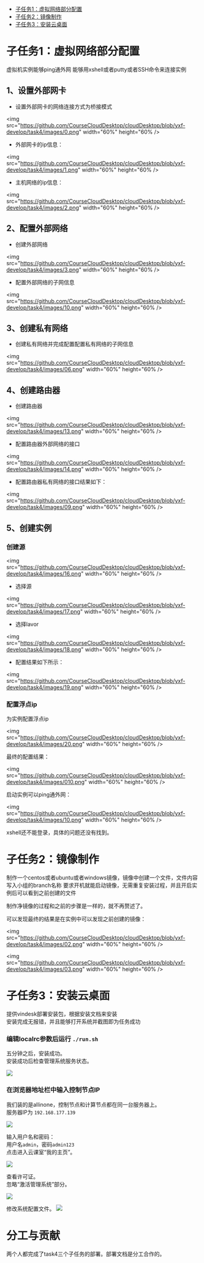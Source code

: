 * [子任务1：虚拟网络部分配置](#子任务1)
* [子任务2：镜像制作](#子任务2)
* [子任务3：安装云桌面](#子任务3)

<h1 id="子任务1">子任务1：虚拟网络部分配置</h1>

虚拟机实例能够ping通外网
能够用xshell或者putty或者SSH命令来连接实例

## 1、设置外部网卡

- 设置外部网卡的网络连接方式为桥接模式

<img src="https://github.com/CourseCloudDesktop/cloudDesktop/blob/yxf-develop/task4/images/0.png" width="60%" height="60% />

- 外部网卡的ip信息：

<img src="https://github.com/CourseCloudDesktop/cloudDesktop/blob/yxf-develop/task4/images/1.png" width="60%" height="60% />

- 主机网络的ip信息：

<img src="https://github.com/CourseCloudDesktop/cloudDesktop/blob/yxf-develop/task4/images/2.png" width="60%" height="60% />

## 2、配置外部网络

- 创建外部网络

<img src="https://github.com/CourseCloudDesktop/cloudDesktop/blob/yxf-develop/task4/images/3.png" width="60%" height="60% />

- 配置外部网络的子网信息

<img src="https://github.com/CourseCloudDesktop/cloudDesktop/blob/yxf-develop/task4/images/10.png" width="60%" height="60% />

## 3、创建私有网络

- 创建私有网络并完成配置配置私有网络的子网信息

<img src="https://github.com/CourseCloudDesktop/cloudDesktop/blob/yxf-develop/task4/images/06.png" width="60%" height="60% />

## 4、创建路由器
- 创建路由器

<img src="https://github.com/CourseCloudDesktop/cloudDesktop/blob/yxf-develop/task4/images/13.png" width="60%" height="60% />

- 配置路由器外部网络的接口

<img src="https://github.com/CourseCloudDesktop/cloudDesktop/blob/yxf-develop/task4/images/14.png" width="60%" height="60% />

- 配置路由器私有网络的接口结果如下：

<img src="https://github.com/CourseCloudDesktop/cloudDesktop/blob/yxf-develop/task4/images/09.png" width="60%" height="60% />

## 5、创建实例
### 创建源

<img src="https://github.com/CourseCloudDesktop/cloudDesktop/blob/yxf-develop/task4/images/16.png" width="60%" height="60% />

- 选择源

<img src="https://github.com/CourseCloudDesktop/cloudDesktop/blob/yxf-develop/task4/images/17.png" width="60%" height="60% />

- 选择lavor

<img src="https://github.com/CourseCloudDesktop/cloudDesktop/blob/yxf-develop/task4/images/18.png" width="60%" height="60% />

- 配置结果如下所示：

<img src="https://github.com/CourseCloudDesktop/cloudDesktop/blob/yxf-develop/task4/images/19.png" width="60%" height="60% />

### 配置浮点ip
为实例配置浮点ip

<img src="https://github.com/CourseCloudDesktop/cloudDesktop/blob/yxf-develop/task4/images/20.png" width="60%" height="60% />

最终的配置结果：

<img src="https://github.com/CourseCloudDesktop/cloudDesktop/blob/yxf-develop/task4/images/010.png" width="60%" height="60% />

启动实例可以ping通外网：

<img src="https://github.com/CourseCloudDesktop/cloudDesktop/blob/yxf-develop/task4/images/10.png" width="60%" height="60% />

xshell还不能登录，具体的问题还没有找到。

<h1 id="子任务2">子任务2：镜像制作</h1>

制作一个centos或者ubuntu或者windows镜像，镜像中创建一个文件，文件内容写入小组的branch名称
要求开机就能启动镜像，无需重复安装过程，并且开启实例后可以看到之前创建的文件

制作净镜像的过程和之前的步骤是一样的，就不再赘述了。

可以发现最终的结果是在实例中可以发现之前创建的镜像：

<img src="https://github.com/CourseCloudDesktop/cloudDesktop/blob/yxf-develop/task4/images/02.png" width="60%" height="60% />

<img src="https://github.com/CourseCloudDesktop/cloudDesktop/blob/yxf-develop/task4/images/03.png" width="60%" height="60% />

<h1 id="子任务3">子任务3：安装云桌面</h1>

提供vindesk部署安装包，根据安装文档来安装</br>
安装完成无报错，并且能够打开系统并截图即为任务成功</br>

### 编辑localrc参数后运行 `./run.sh`
五分钟之后，安装成功。 </br>
安装成功后检查管理系统服务状态。

![](images/vinzorinstall.png)

### 在浏览器地址栏中输入控制节点IP

我们装的是allinone，控制节点和计算节点都在同一台服务器上。 </br>
服务器IP为 `192.168.177.139`

![](images/vinzorlogin.png)

输入用户名和密码：</br>
用户名`admin`，密码`admin123`</br>
点击进入云课室“我的主页”。

![](images/vinzormainpage.png)

查看许可证。</br>
忽略“激活管理系统”部分。

![](images/xukezheng.png)

修改系统配置文件。 
![](images/phoenix.png)


# 分工与贡献

两个人都完成了task4三个子任务的部署。部署文档是分工合作的。
